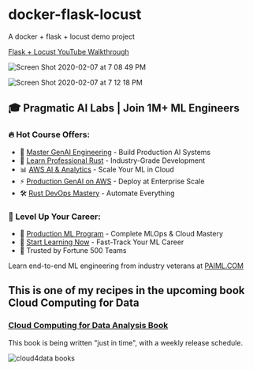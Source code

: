 # docker-flask-locust
A docker + flask + locust demo project

[Flask + Locust YouTube Walkthrough](https://www.youtube.com/watch?v=bUEYe6AqlXE)


![Screen Shot 2020-02-07 at 7 08 49 PM](https://user-images.githubusercontent.com/58792/74074716-65a2f580-49dd-11ea-943d-f91229a690ef.png)


![Screen Shot 2020-02-07 at 7 12 18 PM](https://user-images.githubusercontent.com/58792/74074801-c7635f80-49dd-11ea-9273-a04b587bbc05.png)


## 🎓 Pragmatic AI Labs | Join 1M+ ML Engineers

### 🔥 Hot Course Offers:
* 🤖 [Master GenAI Engineering](https://ds500.paiml.com/learn/course/0bbb5/) - Build Production AI Systems
* 🦀 [Learn Professional Rust](https://ds500.paiml.com/learn/course/g6u1k/) - Industry-Grade Development
* 📊 [AWS AI & Analytics](https://ds500.paiml.com/learn/course/31si1/) - Scale Your ML in Cloud
* ⚡ [Production GenAI on AWS](https://ds500.paiml.com/learn/course/ehks1/) - Deploy at Enterprise Scale
* 🛠️ [Rust DevOps Mastery](https://ds500.paiml.com/learn/course/ex8eu/) - Automate Everything

### 🚀 Level Up Your Career:
* 💼 [Production ML Program](https://paiml.com) - Complete MLOps & Cloud Mastery
* 🎯 [Start Learning Now](https://ds500.paiml.com) - Fast-Track Your ML Career
* 🏢 Trusted by Fortune 500 Teams

Learn end-to-end ML engineering from industry veterans at [PAIML.COM](https://paiml.com)

## This is one of my recipes in the upcoming book Cloud Computing for Data

### [Cloud Computing for Data Analysis Book](https://leanpub.com/cloud4data)
This book is being written "just in time", with a weekly release schedule.

![cloud4data books](https://d2sofvawe08yqg.cloudfront.net/cloud4data/hero2x?1578933644)
